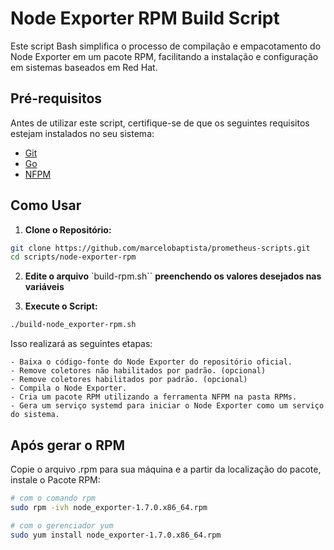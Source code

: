 # Node Exporter RPM Build Script

Este script Bash simplifica o processo de compilação e empacotamento do Node Exporter em um pacote RPM, facilitando a instalação e configuração em sistemas baseados em Red Hat.

## Pré-requisitos

Antes de utilizar este script, certifique-se de que os seguintes requisitos estejam instalados no seu sistema:

- [Git](https://git-scm.com/)
- [Go](https://go.dev/dl/)
- [NFPM](https://nfpm.goreleaser.com/)

## Como Usar

1. **Clone o Repositório:**

```bash
git clone https://github.com/marcelobaptista/prometheus-scripts.git
cd scripts/node-exporter-rpm
```

2. **Edite o arquivo** `build-rpm.sh`` **preenchendo os valores desejados nas variáveis**

3. **Execute o Script:**

```bash
./build-node_exporter-rpm.sh
```

Isso realizará as seguintes etapas:

    - Baixa o código-fonte do Node Exporter do repositório oficial.
    - Remove coletores não habilitados por padrão. (opcional)
    - Remove coletores habilitados por padrão. (opcional)
    - Compila o Node Exporter.
    - Cria um pacote RPM utilizando a ferramenta NFPM na pasta RPMs.
    - Gera um serviço systemd para iniciar o Node Exporter como um serviço do sistema.

## Após gerar o RPM

Copie o arquivo .rpm para sua máquina e a partir da localização do pacote, instale o Pacote RPM:

```bash
# com o comando rpm
sudo rpm -ivh node_exporter-1.7.0.x86_64.rpm

# com o gerenciador yum
sudo yum install node_exporter-1.7.0.x86_64.rpm
```
